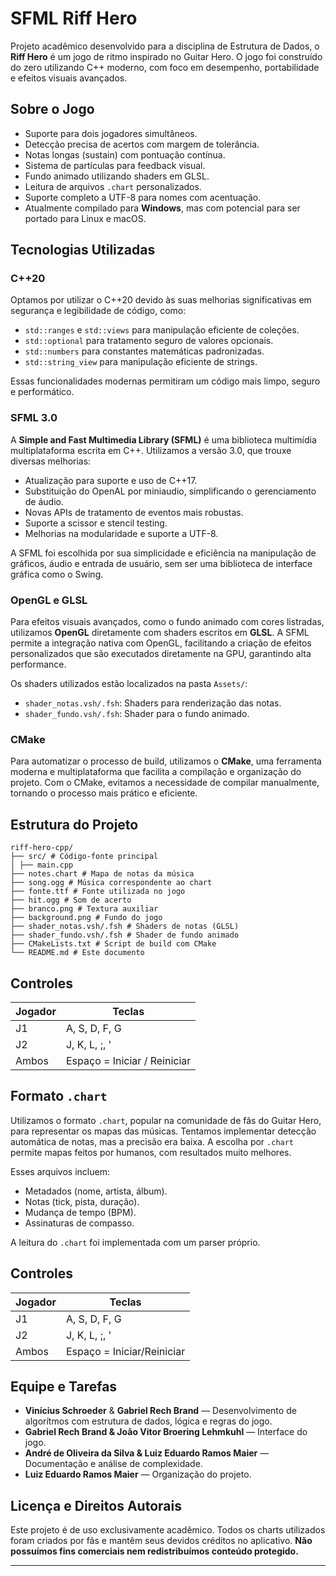 # SFML Riff Hero

Projeto acadêmico desenvolvido para a disciplina de Estrutura de Dados, o **Riff Hero** é um jogo de ritmo inspirado no Guitar Hero. O jogo foi construído do zero utilizando C++ moderno, com foco em desempenho, portabilidade e efeitos visuais avançados.

## Sobre o Jogo

- Suporte para dois jogadores simultâneos.
- Detecção precisa de acertos com margem de tolerância.
- Notas longas (sustain) com pontuação contínua.
- Sistema de partículas para feedback visual.
- Fundo animado utilizando shaders em GLSL.
- Leitura de arquivos `.chart` personalizados.
- Suporte completo a UTF-8 para nomes com acentuação.
- Atualmente compilado para **Windows**, mas com potencial para ser portado para Linux e macOS.

## Tecnologias Utilizadas

### C++20

Optamos por utilizar o C++20 devido às suas melhorias significativas em segurança e legibilidade de código, como:

- `std::ranges` e `std::views` para manipulação eficiente de coleções.
- `std::optional` para tratamento seguro de valores opcionais.
- `std::numbers` para constantes matemáticas padronizadas.
- `std::string_view` para manipulação eficiente de strings.

Essas funcionalidades modernas permitiram um código mais limpo, seguro e performático.

### SFML 3.0

A **Simple and Fast Multimedia Library (SFML)** é uma biblioteca multimídia multiplataforma escrita em C++. Utilizamos a versão 3.0, que trouxe diversas melhorias:

- Atualização para suporte e uso de C++17.
- Substituição do OpenAL por miniaudio, simplificando o gerenciamento de áudio.
- Novas APIs de tratamento de eventos mais robustas.
- Suporte a scissor e stencil testing.
- Melhorias na modularidade e suporte a UTF-8.

A SFML foi escolhida por sua simplicidade e eficiência na manipulação de gráficos, áudio e entrada de usuário, sem ser uma biblioteca de interface gráfica como o Swing.

### OpenGL e GLSL

Para efeitos visuais avançados, como o fundo animado com cores listradas, utilizamos **OpenGL** diretamente com shaders escritos em **GLSL**. A SFML permite a integração nativa com OpenGL, facilitando a criação de efeitos personalizados que são executados diretamente na GPU, garantindo alta performance.

Os shaders utilizados estão localizados na pasta `Assets/`:

- `shader_notas.vsh/.fsh`: Shaders para renderização das notas.
- `shader_fundo.vsh/.fsh`: Shader para o fundo animado.

### CMake

Para automatizar o processo de build, utilizamos o **CMake**, uma ferramenta moderna e multiplataforma que facilita a compilação e organização do projeto. Com o CMake, evitamos a necessidade de compilar manualmente, tornando o processo mais prático e eficiente.

## Estrutura do Projeto

```
riff-hero-cpp/
├── src/ # Código-fonte principal
│ ├── main.cpp
├── notes.chart # Mapa de notas da música
├── song.ogg # Música correspondente ao chart
├── fonte.ttf # Fonte utilizada no jogo
├── hit.ogg # Som de acerto
├── branco.png # Textura auxiliar
├── background.png # Fundo do jogo
├── shader_notas.vsh/.fsh # Shaders de notas (GLSL)
├── shader_fundo.vsh/.fsh # Shader de fundo animado
├── CMakeLists.txt # Script de build com CMake
└── README.md # Este documento
```

## Controles

| Jogador | Teclas |
|--------|--------|
| J1     | A, S, D, F, G |
| J2     | J, K, L, ;, ' |
| Ambos  | Espaço = Iniciar / Reiniciar |

## Formato `.chart`

Utilizamos o formato `.chart`, popular na comunidade de fãs do Guitar Hero, para representar os mapas das músicas. Tentamos implementar detecção automática de notas, mas a precisão era baixa. A escolha por `.chart` permite mapas feitos por humanos, com resultados muito melhores.

Esses arquivos incluem:

- Metadados (nome, artista, álbum).
- Notas (tick, pista, duração).
- Mudança de tempo (BPM).
- Assinaturas de compasso.

A leitura do `.chart` foi implementada com um parser próprio.

## Controles

| Jogador | Teclas                |
|---------|-----------------------|
| J1      | A, S, D, F, G         |
| J2      | J, K, L, ;, '         |
| Ambos   | Espaço = Iniciar/Reiniciar |

## Equipe e Tarefas

- **Vinícius Schroeder** & **Gabriel Rech Brand** — Desenvolvimento de algorítmos com estrutura de dados, lógica e regras do jogo.
- **Gabriel Rech Brand & João Vitor Broering Lehmkuhl** — Interface do jogo.
- **André de Oliveira da Silva & Luiz Eduardo Ramos Maier** — Documentação e análise de complexidade.
- **Luiz Eduardo Ramos Maier** — Organização do projeto.

## Licença e Direitos Autorais

Este projeto é de uso exclusivamente acadêmico. Todos os charts utilizados foram criados por fãs e mantêm seus devidos créditos no aplicativo.
**Não possuímos fins comerciais nem redistribuímos conteúdo protegido.**

---
